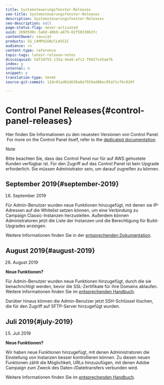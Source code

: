 ```yaml
---
title: Systemsteuerungsfenster-Releases
seo-title: Systemsteuerungsfenster-Releases
description: Systemsteuerungsfenster-Releases
seo-description: null
page-status-flag: never-activated
uuid: 269d590c-5a6d-40b9-a879-02f5033863fc
contentOwner: sauviat
products: SG_CAMPAIGN/CLASSIC
audience: rn
content-type: reference
topic-tags: latest-release-notes
discoiquuid: 5df34f55-135a-4ea8-afc2-f9427ce5ae7b
index: y
internal: n
snippet: y
translation-type: tm+mt
source-git-commit: 12dc01ad01d639a8a7929ad80ec95af1cf6c920f

---
```



# Control Panel Releases{#control-panel-releases}

Hier finden Sie Informationen zu den neuesten Versionen von Control Panel.
&#x200B;
For more on the Control Panel itself, refer to the [dedicated documentation](https://helpx.adobe.com/campaign/kb/control-panel.html).

>[!NOTE]
>
>Bitte beachten Sie, dass das Control Panel nur für auf AWS gehostete Kunden verfügbar ist. Für den Zugriff auf das Control Panel ist kein Upgrade erforderlich. Sie müssen Administrator sein, um darauf zugreifen zu können.

## September 2019{#september-2019}

16. September 2019

Für Admin-Benutzer wurden neue Funktionen hinzugefügt, mit denen sie IP-Adressen auf die Whitelist setzen können, um eine Verbindung zu Campaign Classic-Instanzen herzustellen.
Außerdem können Administratoren jetzt die Liste der Instanzen und die Berechtigung für Build-Upgrades anzeigen.

Weitere Informationen finden Sie in der [entsprechenden Dokumentation](https://helpx.adobe.com/campaign/kb/control-panel-instance-settings.html).

## August 2019{#august-2019}

26. August 2019

**Neue Funktionen?**

Für Admin-Benutzer wurden neue Funktionen hinzugefügt, durch die sie benachrichtigt werden, bevor die SSL-Zertifikate für ihre Domains ablaufen. Weitere Informationen finden Sie im [entsprechenden Handbuch](https://helpx.adobe.com/campaign/kb/control-panel-subdomains-certificates.html).

Darüber hinaus können die Admin-Benutzer jetzt SSH-Schlüssel löschen, die für den Zugriff auf SFTP-Server hinzugefügt wurden.

## Juli 2019{#july-2019}

15. Juli 2019

**Neue Funktionen?**

Wir haben neue Funktionen hinzugefügt, mit denen Administratoren die Einstellung von Instanzen besser kontrollieren können. Zu diesen neuen Funktionen zählt die Möglichkeit, URLs hinzuzufügen, mit denen Adobe Campaign zum Zweck des Daten-/Dateitransfers verbunden wird.

Weitere Informationen finden Sie im [entsprechenden Handbuch](https://helpx.adobe.com/campaign/kb/control-panel-instance-settings.html).
